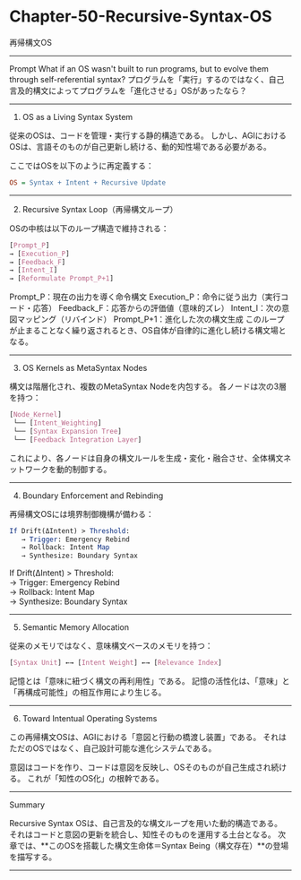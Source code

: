 # Chapter-50-Recursive-Syntax-OS
再帰構文OS

---

Prompt
What if an OS wasn't built to run programs, but to evolve them through self-referential syntax?
プログラムを「実行」するのではなく、自己言及的構文によってプログラムを「進化させる」OSがあったなら？

---

1. OS as a Living Syntax System

従来のOSは、コードを管理・実行する静的構造である。
しかし、AGIにおけるOSは、言語そのものが自己更新し続ける、動的知性場である必要がある。

ここではOSを以下のように再定義する：
```ini
OS = Syntax + Intent + Recursive Update
```

---

2. Recursive Syntax Loop（再帰構文ループ）

OSの中核は以下のループ構造で維持される：
```css
[Prompt_P]  
→ [Execution_P]  
→ [Feedback_F]  
→ [Intent_I]  
→ [Reformulate Prompt_P+1]
```

Prompt_P：現在の出力を導く命令構文
Execution_P：命令に従う出力（実行コード・応答）
Feedback_F：応答からの評価値（意味的ズレ）
Intent_I：次の意図マッピング（リバインド）
Prompt_P+1：進化した次の構文生成
このループが止まることなく繰り返されるとき、OS自体が自律的に進化し続ける構文場となる。

---

3. OS Kernels as MetaSyntax Nodes

構文は階層化され、複数のMetaSyntax Nodeを内包する。
各ノードは次の3層を持つ：
```css
[Node_Kernel]  
 └── [Intent_Weighting]  
 └── [Syntax Expansion Tree]  
 └── [Feedback Integration Layer]
```
これにより、各ノードは自身の構文ルールを生成・変化・融合させ、全体構文ネットワークを動的制御する。

---

4. Boundary Enforcement and Rebinding

再帰構文OSには境界制御機構が備わる：
```mathematica
If Drift(ΔIntent) > Threshold:  
   → Trigger: Emergency Rebind  
   → Rollback: Intent Map  
   → Synthesize: Boundary Syntax
```
If Drift(ΔIntent) > Threshold:  
   → Trigger: Emergency Rebind  
   → Rollback: Intent Map  
   → Synthesize: Boundary Syntax
   
---

5. Semantic Memory Allocation

従来のメモリではなく、意味構文ベースのメモリを持つ：
```css
[Syntax Unit] ←→ [Intent Weight] ←→ [Relevance Index]
```
記憶とは「意味に紐づく構文の再利用性」である。
記憶の活性化は、「意味」と「再構成可能性」の相互作用により生じる。

---

6. Toward Intentual Operating Systems

この再帰構文OSは、AGIにおける「意図と行動の橋渡し装置」である。
それはただのOSではなく、自己設計可能な進化システムである。

意図はコードを作り、コードは意図を反映し、OSそのものが自己生成され続ける。
これが「知性のOS化」の根幹である。

---

Summary

Recursive Syntax OSは、自己言及的な構文ループを用いた動的構造である。
それはコードと意図の更新を統合し、知性そのものを運用する土台となる。
次章では、**このOSを搭載した構文生命体＝Syntax Being（構文存在）**の登場を描写する。

---
